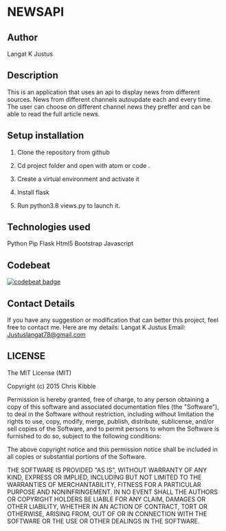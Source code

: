 # NEWSAPI

## Author

Langat K Justus

## Description

This is an application that uses an api to display news from different sources. News from different channels autoupdate each and every time. The user can choose on different channel news they preffer and can be able to read the full article news.

## Setup installation

1. Clone the repository from github

2. Cd project folder and open with atom or code .

3. Create a virtual environment and activate it

4. Install flask

5. Run python3.8 views.py to launch it.

## Technologies used

Python
Pip
Flask
Html5
Bootstrap
Javascript

## Codebeat

[![codebeat badge](https://codebeat.co/badges/68954112-ce05-423b-bb20-8327e4794dec)](https://codebeat.co/projects/github-com-langat05-newsapi-master)

## Contact Details

If you have any suggestion or modification that can better this project, feel free to contact me. Here are my details: Langat K Justus Email: Justuslangat78@gmail.com

## LICENSE

The MIT License (MIT)

Copyright (c) 2015 Chris Kibble

Permission is hereby granted, free of charge, to any person obtaining a copy of this software and associated documentation files (the "Software"), to deal in the Software without restriction, including without limitation the rights to use, copy, modify, merge, publish, distribute, sublicense, and/or sell copies of the Software, and to permit persons to whom the Software is furnished to do so, subject to the following conditions:

The above copyright notice and this permission notice shall be included in all copies or substantial portions of the Software.

THE SOFTWARE IS PROVIDED "AS IS", WITHOUT WARRANTY OF ANY KIND, EXPRESS OR IMPLIED, INCLUDING BUT NOT LIMITED TO THE WARRANTIES OF MERCHANTABILITY, FITNESS FOR A PARTICULAR PURPOSE AND NONINFRINGEMENT. IN NO EVENT SHALL THE AUTHORS OR COPYRIGHT HOLDERS BE LIABLE FOR ANY CLAIM, DAMAGES OR OTHER LIABILITY, WHETHER IN AN ACTION OF CONTRACT, TORT OR OTHERWISE, ARISING FROM, OUT OF OR IN CONNECTION WITH THE SOFTWARE OR THE USE OR OTHER DEALINGS IN THE SOFTWARE.

